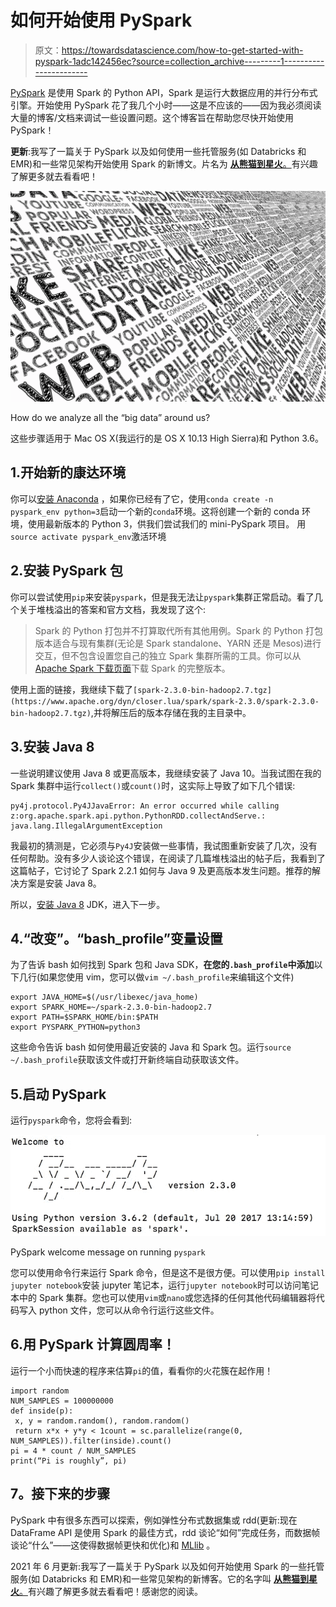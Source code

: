 # 如何开始使用 PySpark

> 原文：<https://towardsdatascience.com/how-to-get-started-with-pyspark-1adc142456ec?source=collection_archive---------1----------------------->

[PySpark](http://spark.apache.org/docs/2.2.0/api/python/pyspark.html) 是使用 Spark 的 Python API，Spark 是运行大数据应用的并行分布式引擎。开始使用 PySpark 花了我几个小时——这是不应该的——因为我必须阅读大量的博客/文档来调试一些设置问题。这个博客旨在帮助您尽快开始使用 PySpark！

**更新**:我写了一篇关于 PySpark 以及如何使用一些托管服务(如 Databricks 和 EMR)和一些常见架构开始使用 Spark 的新博文。片名为 [**从熊猫到星火**。](/moving-from-pandas-to-spark-7b0b7d956adb)有兴趣了解更多就去看看吧！

![](img/8d46049d538a21259be7acfc001743bb.png)

How do we analyze all the “big data” around us?

这些步骤适用于 Mac OS X(我运行的是 OS X 10.13 High Sierra)和 Python 3.6。

## 1.开始新的康达环境

你可以[安装 Anaconda](https://www.anaconda.com/download/#macos) ，如果你已经有了它，使用`conda create -n pyspark_env python=3`启动一个新的`conda`环境。这将创建一个新的 conda 环境，使用最新版本的 Python 3，供我们尝试我们的 mini-PySpark 项目。
用`source activate pyspark_env`激活环境

## 2.安装 PySpark 包

你可以尝试使用`pip`来安装`pyspark`，但是我无法让`pyspark`集群正常启动。看了几个关于堆栈溢出的答案和官方文档，我发现了这个:

> Spark 的 Python 打包并不打算取代所有其他用例。Spark 的 Python 打包版本适合与现有集群(无论是 Spark standalone、YARN 还是 Mesos)进行交互，但不包含设置您自己的独立 Spark 集群所需的工具。你可以从 [Apache Spark 下载页面](http://spark.apache.org/downloads.html)下载 Spark 的完整版本。

使用上面的链接，我继续下载了`[spark-2.3.0-bin-hadoop2.7.tgz](https://www.apache.org/dyn/closer.lua/spark/spark-2.3.0/spark-2.3.0-bin-hadoop2.7.tgz)`,并将解压后的版本存储在我的主目录中。

## 3.安装 Java 8

一些说明建议使用 Java 8 或更高版本，我继续安装了 Java 10。当我试图在我的 Spark 集群中运行`collect()`或`count()`时，这实际上导致了如下几个错误:

```
py4j.protocol.Py4JJavaError: An error occurred while calling z:org.apache.spark.api.python.PythonRDD.collectAndServe.: java.lang.IllegalArgumentException
```

我最初的猜测是，它必须与`Py4J`安装做一些事情，我试图重新安装了几次，没有任何帮助。没有多少人谈论这个错误，在阅读了几篇堆栈溢出的帖子后，我看到了这篇帖子，它讨论了 Spark 2.2.1 如何与 Java 9 及更高版本发生问题。推荐的解决方案是安装 Java 8。

所以，[安装 Java 8](http://www.oracle.com/technetwork/java/javase/downloads/jdk8-downloads-2133151.html) JDK，进入下一步。

## 4.“改变”。“bash_profile”变量设置

为了告诉 bash 如何找到 Spark 包和 Java SDK，**在您的`.bash_profile`中添加**以下几行(如果您使用 vim，您可以做`vim ~/.bash_profile`来编辑这个文件)

```
export JAVA_HOME=$(/usr/libexec/java_home)
export SPARK_HOME=~/spark-2.3.0-bin-hadoop2.7
export PATH=$SPARK_HOME/bin:$PATH
export PYSPARK_PYTHON=python3
```

这些命令告诉 bash 如何使用最近安装的 Java 和 Spark 包。运行`source ~/.bash_profile`获取该文件或打开新终端自动获取该文件。

## 5.启动 PySpark

运行`pyspark`命令，您将会看到:

![](img/eda01679b551a0b846d8f539314b0a8b.png)

PySpark welcome message on running `pyspark`

您可以使用命令行来运行 Spark 命令，但是这不是很方便。可以使用`pip install jupyter notebook`安装 jupyter 笔记本，运行`jupyter notebook`时可以访问笔记本中的 Spark 集群。您也可以使用`vim`或`nano`或您选择的任何其他代码编辑器将代码写入 python 文件，您可以从命令行运行这些文件。

## 6.用 PySpark 计算圆周率！

运行一个小而快速的程序来估算`pi`的值，看看你的火花簇在起作用！

```
import random
NUM_SAMPLES = 100000000
def inside(p):
 x, y = random.random(), random.random()
 return x*x + y*y < 1count = sc.parallelize(range(0, NUM_SAMPLES)).filter(inside).count()
pi = 4 * count / NUM_SAMPLES
print(“Pi is roughly”, pi)
```

## **7。接下来的步骤**

PySpark 中有很多东西可以探索，例如弹性分布式数据集或 rdd(更新:现在 DataFrame API 是使用 Spark 的最佳方式，rdd 谈论“如何”完成任务，而数据帧谈论“什么”——这使得数据帧更快和优化)和 [MLlib](https://spark.apache.org/docs/2.2.0/ml-guide.html) 。

2021 年 6 月更新:我写了一篇关于 PySpark 以及如何开始使用 Spark 的一些托管服务(如 Databricks 和 EMR)和一些常见架构的新博客。它的名字叫 [**从熊猫到星火**。](/moving-from-pandas-to-spark-7b0b7d956adb)有兴趣了解更多就去看看吧！感谢您的阅读。